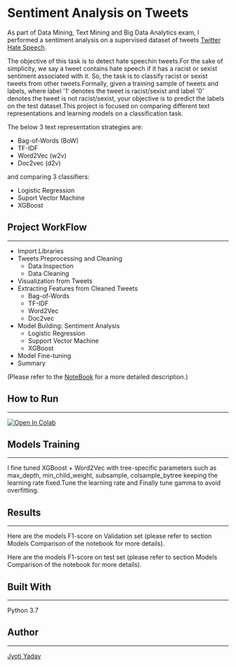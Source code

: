 # Sentiment Analysis on Tweets

As part of Data Mining, Text Mining and Big Data Analytics exam, I performed a sentiment analysis on a  supervised dataset of tweets [Twitter Hate Speech](https://www.kaggle.com/arkhoshghalb/twitter-sentiment-analysis-hatred-speech).

The objective of this task is to detect hate speechin tweets.For the sake of simplicity, we say a tweet contains hate speech if it has a racist or sexist sentiment associated with it. So, the task is to classify racist or sexist tweets from other tweets.Formally, given a training sample of tweets and labels, where label '1' denotes the tweet is racist/sexist and label '0' denotes the tweet is not racist/sexist, your objective is to predict the labels on the test dataset.This project is focused on comparing different text representations and learning models on a classification task.

The below 3 text representation strategies are:
* Bag-of-Words (BoW)
* TF-IDF
* Word2Vec (w2v)
* Doc2vec (d2v)

and comparing 3 classifiers:
* Logistic Regression
* Suport Vector Machine
* XGBoost


## Project WorkFlow
--------------------------------------------
* Import Libraries
* Tweets Preprocessing and Cleaning
    * Data Inspection
    * Data Cleaning
* Visualization from Tweets
* Extracting Features from Cleaned Tweets
    * Bag-of-Words
    * TF-IDF
    * Word2Vec
    * Doc2vec
* Model Building: Sentiment Analysis
    * Logistic Regression
    * Support Vector Machine
    * XGBoost
* Model Fine-tuning
* Summary

(Please refer to the [NoteBook](https://github.com/jyotiyadav94/Text-Mining-Project/blob/main/Text_Mining_Project%20(1).ipynb) for a more detailed description.)

## How to Run
----------
[![Open In Colab](https://colab.research.google.com/assets/colab-badge.svg)](https://colab.research.google.com/drive/1pZNwWksXcVohQzonOrMcVzt6dhZsYpCN#scrollTo=zwQaEbGdIm4B)


## Models Training
---------------------------------
I fine tuned XGBoost + Word2Vec with  tree-specific parameters such as max_depth, min_child_weight, subsample, colsample_bytree keeping the learning rate fixed.Tune the learning rate and Finally tune gamma to avoid overfitting.


## Results
--------------------------------------
Here are the models F1-score on Validation set (please refer to section Models Comparison of the notebook for more details).





Here are the models F1-score on test set (please refer to section Models Comparison of the notebook for more details).

## Built With
---------------------------------
Python 3.7

## Author
-------------------------------
[Jyoti Yadav](https://www.linkedin.com/in/jyoti-yadav-64916b160/)



